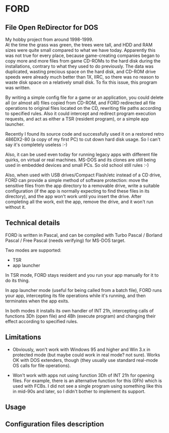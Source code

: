 # FORD
## File Open ReDirector for DOS
  
My hobby project from around 1998-1999.  
At the time the grass was green, the trees were tall, and HDD and RAM sizes were quite small compared to what we have today.
Apparently this was not true for every place, because game-creating companies began to copy more and more files from game CD-ROMs to the hard disk during the installations, contrary to what they used to do previously. The data was duplicated, wasting precious space on the hard disk, and CD-ROM drive speeds were already much better than 1X, IIRC, so there was no reason to waste disk space on a relatively small disk. To fix this issue, this program was written.  
  
By writing a simple config file for a game or an application, you could delete all (or almost all) files copied from CD-ROM, and FORD redirected all file operations to original files located on the CD, rewriting file paths according to specified rules. Also it could intercept and redirect program execution requests, and act as either a TSR (resident program), or a simple app launcher.  
  
Recently I found its source code and successfully used it on a restored retro 486DX2-80 (a copy of my first PC) to cut down hard disk usage. So I can't say it's completely useless :-)  
  
Also, it can be used even today for running legacy apps with different file quirks, on virtual or real machines. MS-DOS and its clones are still being used in embedded devices and small PCs. So old school still rules :-)  
  
Also, when used with USB drives/Compact Flash/etc instead of a CD drive, FORD can provide a simple method of software protection: move the sensitive files from the app directory to a removable drive, write a suitable configuration (if the app is normally expecting to find these files in its directory), and the app won't work until you insert the drive. After completing all the work, exit the app, remove the drive, and it won't run without it.  
  
  
## Technical details
  
FORD is written in Pascal, and can be compiled with Turbo Pascal / Borland Pascal / Free Pascal (needs verifying) for MS-DOS target.
  
Two modes are supported:
 * TSR
 * app launcher
  
In TSR mode, FORD stays resident and you run your app manually for it to do its thing.
  
In app launcher mode (useful for being called from a batch file), FORD runs your app, intercepting its file operations while it's running, and then terminates when the app exits.
  
In both modes it installs its own handler of INT 21h, intercepting calls of functions 3Dh (open file) and 4Bh (execute program) and changing their effect according to specified rules.
  
  
## Limitations
  
 * Obviously, won't work with Windows 95 and higher and Win 3.x in protected mode (but maybe could work in real mode? not sure). Works OK with DOS extenders, though (they usually use standard real-mode OS calls for file operations).
  
 * Won't work with apps not using function 3Dh of INT 21h for opening files. For example, there is an alternative function for this (0Fh) which is used with FCBs. I did not see a single program using something like this in mid-90s and later, so I didn't bother to implement its support.
  
  
## Usage
  
  
## Configuration files description
  
